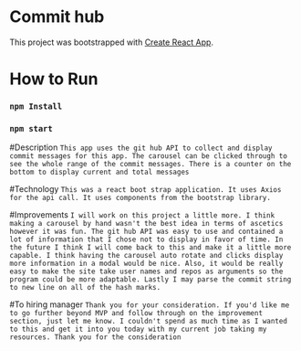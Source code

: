 # Commit hub

This project was bootstrapped with [Create React App](https://github.com/facebook/create-react-app).

# How to Run

### `npm Install`
### `npm start`



#Description
`This app uses the git hub API to collect and display
commit messages for this app. The carousel can be clicked through
to see the whole range of the commit messages. There is a counter on
the bottom to display current and total messages`

#Technology
`This was a react boot strap application. It uses Axios for the api call. It uses
components from the bootstrap library.`

#Improvements
`I will work on this project a little more. I think making a carousel by hand
wasn't the best idea in terms of ascetics however it was fun. The git hub
API was easy to use and contained a lot of information that I chose not to display
in favor of time. In the future I think I will come back to this and make it a little
more capable. I think having the carousel auto rotate and clicks display more
information in a modal would be nice. Also, it would be really easy to make the site
take user names and repos as arguments so the program could be more adaptable. Lastly
I may parse the commit string to new line on all of the hash marks.`

#To hiring manager
`Thank you for your consideration. If you'd like me to go further beyond MVP and
follow through on the improvement section, just let me know. I couldn't spend as much
time as I wanted to this and get it into you today with my current job taking my
resources. Thank you for the consideration`
